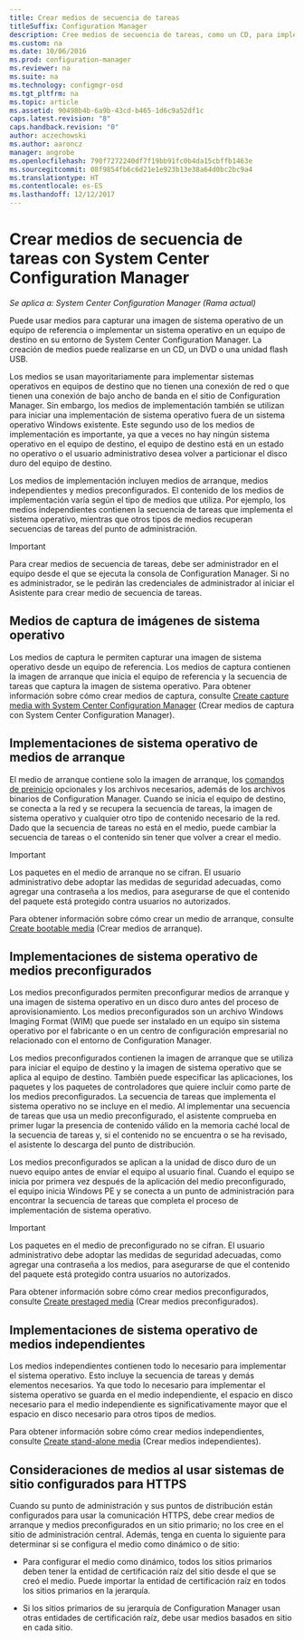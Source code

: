```yaml
---
title: Crear medios de secuencia de tareas
titleSuffix: Configuration Manager
description: Cree medios de secuencia de tareas, como un CD, para implementar un sistema operativo en un equipo de destino en su entorno de Configuration Manager.
ms.custom: na
ms.date: 10/06/2016
ms.prod: configuration-manager
ms.reviewer: na
ms.suite: na
ms.technology: configmgr-osd
ms.tgt_pltfrm: na
ms.topic: article
ms.assetid: 90498b4b-6a9b-43cd-b465-1d6c9a52df1c
caps.latest.revision: "8"
caps.handback.revision: "0"
author: aczechowski
ms.author: aaroncz
manager: angrobe
ms.openlocfilehash: 790f7272240df7f19bb91fc0b4da15cbffb1463e
ms.sourcegitcommit: 08f9854fb6c6d21e1e923b13e38a64d0bc2bc9a4
ms.translationtype: HT
ms.contentlocale: es-ES
ms.lasthandoff: 12/12/2017
---
```

# <a name="create-task-sequence-media-with-system-center-configuration-manager"></a>Crear medios de secuencia de tareas con System Center Configuration Manager

*Se aplica a: System Center Configuration Manager (Rama actual)*

Puede usar medios para capturar una imagen de sistema operativo de un equipo de referencia o implementar un sistema operativo en un equipo de destino en su entorno de System Center Configuration Manager. La creación de medios puede realizarse en un CD, un DVD o una unidad flash USB.  

 Los medios se usan mayoritariamente para implementar sistemas operativos en equipos de destino que no tienen una conexión de red o que tienen una conexión de bajo ancho de banda en el sitio de Configuration Manager. Sin embargo, los medios de implementación también se utilizan para iniciar una implementación de sistema operativo fuera de un sistema operativo Windows existente. Este segundo uso de los medios de implementación es importante, ya que a veces no hay ningún sistema operativo en el equipo de destino, el equipo de destino está en un estado no operativo o el usuario administrativo desea volver a particionar el disco duro del equipo de destino.  

 Los medios de implementación incluyen medios de arranque, medios independientes y medios preconfigurados. El contenido de los medios de implementación varía según el tipo de medios que utiliza. Por ejemplo, los medios independientes contienen la secuencia de tareas que implementa el sistema operativo, mientras que otros tipos de medios recuperan secuencias de tareas del punto de administración.  

> [!IMPORTANT]  
>  Para crear medios de secuencia de tareas, debe ser administrador en el equipo desde el que se ejecuta la consola de Configuration Manager. Si no es administrador, se le pedirán las credenciales de administrador al iniciar el Asistente para crear medio de secuencia de tareas.  

##  <a name="BKMK_PlanCaptureMedia"></a> Medios de captura de imágenes de sistema operativo  
 Los medios de captura le permiten capturar una imagen de sistema operativo desde un equipo de referencia. Los medios de captura contienen la imagen de arranque que inicia el equipo de referencia y la secuencia de tareas que captura la imagen de sistema operativo. Para obtener información sobre cómo crear medios de captura, consulte [Create capture media with System Center Configuration Manager](create-capture-media.md) (Crear medios de captura con System Center Configuration Manager).  

##  <a name="BKMK_PlanBootableMedia"></a> Implementaciones de sistema operativo de medios de arranque  
 El medio de arranque contiene solo la imagen de arranque, los [comandos de preinicio](../understand/prestart-commands-for-task-sequence-media.md) opcionales y los archivos necesarios, además de los archivos binarios de Configuration Manager. Cuando se inicia el equipo de destino, se conecta a la red y se recupera la secuencia de tareas, la imagen de sistema operativo y cualquier otro tipo de contenido necesario de la red. Dado que la secuencia de tareas no está en el medio, puede cambiar la secuencia de tareas o el contenido sin tener que volver a crear el medio.  

> [!IMPORTANT]  
>  Los paquetes en el medio de arranque no se cifran. El usuario administrativo debe adoptar las medidas de seguridad adecuadas, como agregar una contraseña a los medios, para asegurarse de que el contenido del paquete está protegido contra usuarios no autorizados.  

 Para obtener información sobre cómo crear un medio de arranque, consulte [Create bootable media](create-bootable-media.md) (Crear medios de arranque).  

##  <a name="BKMK_PlanPrestagedMedia"></a> Implementaciones de sistema operativo de medios preconfigurados  
 Los medios preconfigurados permiten preconfigurar medios de arranque y una imagen de sistema operativo en un disco duro antes del proceso de aprovisionamiento. Los medios preconfigurados son un archivo Windows Imaging Format (WIM) que puede ser instalado en un equipo sin sistema operativo por el fabricante o en un centro de configuración empresarial no relacionado con el entorno de Configuration Manager.  

 Los medios preconfigurados contienen la imagen de arranque que se utiliza para iniciar el equipo de destino y la imagen de sistema operativo que se aplica al equipo de destino. También puede especificar las aplicaciones, los paquetes y los paquetes de controladores que quiere incluir como parte de los medios preconfigurados. La secuencia de tareas que implementa el sistema operativo no se incluye en el medio. Al implementar una secuencia de tareas que usa un medio preconfigurado, el asistente comprueba en primer lugar la presencia de contenido válido en la memoria caché local de la secuencia de tareas y, si el contenido no se encuentra o se ha revisado, el asistente lo descarga del punto de distribución.  

 Los medios preconfigurados se aplican a la unidad de disco duro de un nuevo equipo antes de enviar el equipo al usuario final. Cuando el equipo se inicia por primera vez después de la aplicación del medio preconfigurado, el equipo inicia Windows PE y se conecta a un punto de administración para encontrar la secuencia de tareas que completa el proceso de implementación de sistema operativo.  

> [!IMPORTANT]  
>  Los paquetes en el medio de preconfigurado no se cifran. El usuario administrativo debe adoptar las medidas de seguridad adecuadas, como agregar una contraseña a los medios, para asegurarse de que el contenido del paquete está protegido contra usuarios no autorizados.  

 Para obtener información sobre cómo crear medios preconfigurados, consulte [Create prestaged media](create-prestaged-media.md) (Crear medios preconfigurados).  

##  <a name="BKMK_PlanStandaloneMedia"></a> Implementaciones de sistema operativo de medios independientes  
 Los medios independientes contienen todo lo necesario para implementar el sistema operativo. Esto incluye la secuencia de tareas y demás elementos necesarios. Ya que todo lo necesario para implementar el sistema operativo se guarda en el medio independiente, el espacio en disco necesario para el medio independiente es significativamente mayor que el espacio en disco necesario para otros tipos de medios.  

 Para obtener información sobre cómo crear medios independientes, consulte [Create stand-alone media](create-stand-alone-media.md) (Crear medios independientes).  

## <a name="media-considerations-when-using-site-systems-configured-for-https"></a>Consideraciones de medios al usar sistemas de sitio configurados para HTTPS  
 Cuando su punto de administración y sus puntos de distribución están configurados para usar la comunicación HTTPS, debe crear medios de arranque y medios preconfigurados en un sitio primario; no los cree en el sitio de administración central. Además, tenga en cuenta lo siguiente para determinar si se configura el medio como dinámico o de sitio:  

-   Para configurar el medio como dinámico, todos los sitios primarios deben tener la entidad de certificación raíz del sitio desde el que se creó el medio. Puede importar la entidad de certificación raíz en todos los sitios primarios en la jerarquía.  

-   Si los sitios primarios de su jerarquía de Configuration Manager usan otras entidades de certificación raíz, debe usar medios basados en sitio en cada sitio.  
